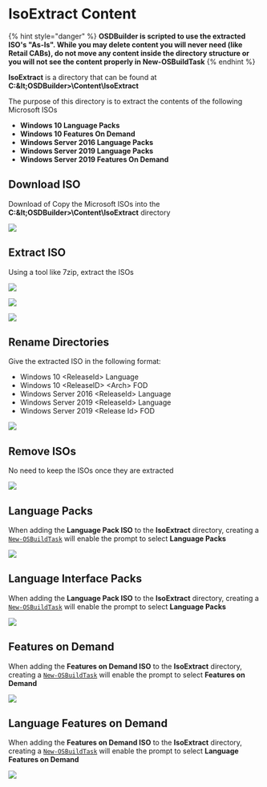# IsoExtract Content

{% hint style="danger" %}
**OSDBuilder is scripted to use the extracted ISO's "As-Is". While you may delete content you will never need \(like Retail CABs\), do not move any content inside the directory structure or you will not see the content properly in New-OSBuildTask**
{% endhint %}

**IsoExtract** is a directory that can be found at **C:\&lt;OSDBuilder&gt;\Content\IsoExtract**

The purpose of this directory is to extract the contents of the following Microsoft ISOs

* **Windows 10 Language Packs**
* **Windows 10 Features On Demand**
* **Windows Server 2016 Language Packs**
* **Windows Server 2019 Language Packs**
* **Windows Server 2019 Features On Demand**

## Download ISO

Download of Copy the Microsoft ISOs into the **C:\&lt;OSDBuilder&gt;\Content\IsoExtract** directory

![](../../../../.gitbook/assets/2018-10-29_2-12-18.png)

## Extract ISO

Using a tool like 7zip, extract the ISOs

![](../../../../.gitbook/assets/2018-10-29_2-13-21.png)

![](../../../../.gitbook/assets/2018-10-29_2-14-36.png)

![](../../../../.gitbook/assets/2018-10-29_2-15-14.png)

## Rename Directories

Give the extracted ISO in the following format:

* Windows 10 &lt;ReleaseId&gt; Language
* Windows 10 &lt;ReleaseID&gt; &lt;Arch&gt; FOD
* Windows Server 2016 &lt;ReleaseId&gt; Language
* Windows Server 2019 &lt;ReleaseId&gt; Language
* Windows Server 2019 &lt;Release Id&gt; FOD

![](../../../../.gitbook/assets/2019-01-20_17-07-38.png)

## Remove ISOs

No need to keep the ISOs once they are extracted

![](../../../../.gitbook/assets/2018-10-29_2-16-50.png)

## Language Packs

When adding the **Language Pack ISO** to the **IsoExtract** directory, creating a [`New-OSBuildTask`](../osbuild/new-osbuildtask/) will enable the prompt to select **Language Packs**

![](../../../../.gitbook/assets/2018-10-29_2-39-45.png)

## Language Interface Packs

When adding the **Language Pack ISO** to the **IsoExtract** directory, creating a [`New-OSBuildTask`](../osbuild/new-osbuildtask/) will enable the prompt to select **Language Packs**

![](../../../../.gitbook/assets/2018-10-29_2-42-12.png)

## Features on Demand

When adding the **Features on Demand ISO** to the **IsoExtract** directory, creating a [`New-OSBuildTask`](../osbuild/new-osbuildtask/) will enable the prompt to select **Features on Demand**

![](../../../../.gitbook/assets/2018-10-29_2-37-37.png)

## Language Features on Demand

When adding the **Features on Demand ISO** to the **IsoExtract** directory, creating a [`New-OSBuildTask`](../osbuild/new-osbuildtask/) will enable the prompt to select **Language Features on Demand**

![](../../../../.gitbook/assets/2018-10-29_2-44-02.png)

